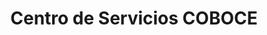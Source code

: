 ---
title: "Centro de Servicios COBOCE"
url: /cochabamba/centro-de-servicios-coboce/
shop: Baustoffe
---